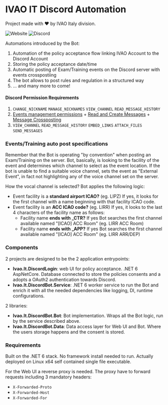 # IVAO IT Discord Automation
Project made with ❤️ by IVAO Italy division.

![Website](https://img.shields.io/website?down_color=red&down_message=down&up_color=brightgreen&up_message=up&url=https%3A%2F%2Fdiscord.ivao.it) ![Discord](https://img.shields.io/discord/426318927220441089)

Automations introduced by the Bot:
1.  Automation of the policy acceptance flow linking IVAO Account to the Discord Account
2. Storing the policy acceptance date/time
3. Automatic posting of Exam/Training events on the Discord server with events crosspostiing
4. The bot allows to post rules and regulation in a structured way
5. ... and many more to come!

#### Discord Permission Requirements
1. `CHANGE_NICKNAME` `MANAGE_NICKNAMES` `VIEW_CHANNEL` `READ_MESSAGE_HISTORY`
3. [Events management permissions](https://discord.com/developers/docs/resources/guild-scheduled-event#permissions-to-create-an-event-with-entitytype-stageinstance) + [Read and Create Messages](https://discord.com/developers/docs/resources/guild-scheduled-event#permissions-to-create-an-event-with-entitytype-stageinstance) + [Message Crossposting](https://discord.com/developers/docs/resources/channel#crosspost-message)
4. `VIEW_CHANNEL` `READ_MESSAGE_HISTORY` `EMBED_LINKS` `ATTACH_FILES` `SEND_MESSAGES`

### Events/Training auto post specifications
Remember that the Bot is operating "by convention" when posting an Exam/Training on the server.
Bot, basically, is looking to the facility of the event and determines which channel to select as the event location.
If the bot is unable to find a suitable voice channel, sets the event as "External Event", in fact not highlighting any of the voice channel set on the server.

How the vocal channel is selected? Bot applies the following logic:
* Event facility is a **standard airport ICAO?** (eg. LIPZ) If yes, it looks for the first channel with a name beginning with that facility ICAO code.
* Event facility is an **ACC ICAO code?** (eg. LIRR) If yes, it looks to the last 4 characters of the facility name as follows:
    * Facility name **ends with _CTR?** If yes Bot searches the first channel available named "[ICAO] ACC Room" (eg. LIRR ACC Room)
    * Facility name **ends with _APP?** If yes Bot searches the first channel available named "[ICAO] ACC Room" (eg. LIRR ARR/DEP)
    


### Components
2 projects are designed to be the 2 application entrypoints:
* **Ivao.It.DiscordLogin**: web UI for policy acceptance. .NET 6 AspNetCore. Database connected to store the policies consents and a adopts a OAuth2 authentication towards Discord.
* **Ivao.It.DiscordBot.Service**: .NET 6 worker service to run the Bot and enrich it with all the needed dependencies like logging, DI, runtime configurations.

2 libraries:
* **Ivao.It.DiscordBot.Bot**: Bot implementation. Wraps all the Bot logic, run by the service described above.
* **Ivao.It.DiscordBot.Data**: Data access layer for Web UI and Bot. Where the users storage happens and the consent is stored.

### Requirements
Built on the .NET 6 stack. No framework install needed to run.
Actually deployed on Linux x64 self contained single file executable.

For the Web UI a reverse proxy is needed. The proxy have to forward requests including 3 mandatory headers:
* `X-Forwarded-Proto`
* `X-Forwarded-Host`
* `X-Forwarded-For`

